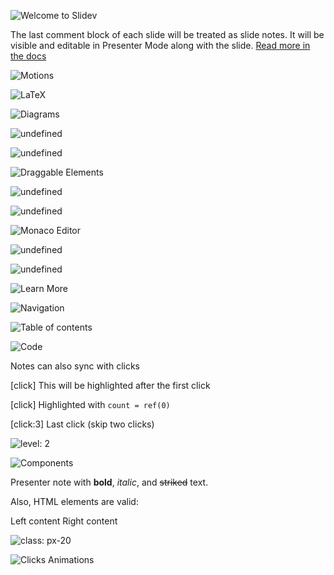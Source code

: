 ![Welcome to Slidev](./slides-export/1.png)

The last comment block of each slide will be treated as slide notes. It will be visible and editable in Presenter Mode along with the slide. [Read more in the docs](https://sli.dev/guide/syntax.html#notes)

![Motions](./slides-export/10.png)

![LaTeX](./slides-export/11.png)

![Diagrams](./slides-export/12.png)

![undefined](./slides-export/13.png)

![undefined](./slides-export/14.png)

![Draggable Elements](./slides-export/15.png)

![undefined](./slides-export/16.png)

![undefined](./slides-export/17.png)

![Monaco Editor](./slides-export/18.png)

![undefined](./slides-export/19.png)

![undefined](./slides-export/2.png)

![Learn More](./slides-export/20.png)

![Navigation](./slides-export/3.png)

![Table of contents](./slides-export/4.png)

![Code](./slides-export/5.png)

Notes can also sync with clicks

[click] This will be highlighted after the first click

[click] Highlighted with `count = ref(0)`

[click:3] Last click (skip two clicks)

![level: 2](./slides-export/6.png)

![Components](./slides-export/7.png)

Presenter note with **bold**, *italic*, and ~~striked~~ text.

Also, HTML elements are valid:
<div class="flex w-full">
  <span style="flex-grow: 1;">Left content</span>
  <span>Right content</span>
</div>

![class: px-20](./slides-export/8.png)

![Clicks Animations](./slides-export/9.png)

